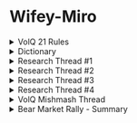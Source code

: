 # Wifey-Miro

<details>
  <summary>VolQ 21 Rules</summary>
  
  1. Timing is everything
  2. Work harder than anyone else 
  3. Return always wants its risk payment
  4. Manage the drawdowns and the returns will follow
  5. The harder I work the luckier I get 
  6. Systematise your trading
  7. A busy person always finds time
  8. Be the dumbest person in the room so that you have something to learn 
  9. Traders need to be flexible
  10. An investment is a trade gone wrong
  11. Don’t fall in love with a position
  12. Executing in only one asset class is blind trading
  13. Compound from a higher equity base
  14. What others think of you is none of your business
  15. Make peace with your past so it does not affect the present 
  16. Time heals everything, give it time
  17. Don’t compare your life to others and don’t judge them
  18. It’s alright not to know all the answers, it will come to you when you least expect it
  19. You are in charge of your own happiness
  20. Smile - you don’t own all the problems in the world
  21. Stay Happy
  </details>

<details>
  <summary>Dictionary</summary>

  
- [@WifeyAlpha](https://twitter.com/WifeyAlpha/)=tradingDiary
- 👸=real wifey= [@RealAlphaWifey](https://twitter.com/RealAlphaWifey/)
- volq=wifey= [@VolatilityQ](https://twitter.com/VolatilityQ) =🐷👸
- cq=chief quant=job=dog=systems
- fam=family
- 🐷=core positions=fam
- 🐟🦐🐙🦞🦑🦪🍣🦀=hedged
- 🦔🐷=hedged pig portfolio
- 🚬=over leveraged
- 🐰=risk on portfolio
- 🐒=beta=buy&hold
- 🦆=thematic investing
- 🌴=jungle=market
- 🐗=volq og=solo jungle warrior
- 👶🐷=piglet=just started pig 
- wifey 3x=levered tactical trades
- 🛒=big loss=carted
- 🪦=Ironed out=margin call
- 🗜=buckle up=big move coming
- boomer index=dow
- spivvy=front month vix
- 🔮=🪄=market commentary
- 🖤🪄=real wifey
- intras = intraday
- green dress=ath pnl
- zeee puts = options book
- 🍩=idiot
- 🍔=cringe
- 🩸= market selling off
- 🧌=wifey troll
- marche=spx=market
- mega pints=good day
- 🥩=down spx=pnl up
- 🥦=up spx=pnl down
- 🐳=institutional
- 😵‍💫=normie= no clue
- 😵😵‍💫=unborn normie
- 👶😵‍💫=newborn normie
- cqqtaf=?
</details>

<details>
  <summary>Research Thread #1</summary>
  https://twitter.com/wifeyalpha/status/1482685625665007620?s=21
</details>

<details>
  <summary>Research Thread #2</summary>
  https://twitter.com/wifeyalpha/status/1485196071139696644?s=21
</details>

<details>
  <summary>Research Thread #3</summary>
  https://twitter.com/wifeyalpha/status/1489222447949877251?s=21
</details>

<details>
  <summary>Research Thread #4</summary>
  https://twitter.com/WifeyAlpha/status/1512894274563715072
</details>

<details>
  <summary>VolQ Mishmash Thread</summary>
  https://twitter.com/wifeyalpha/status/1482455163965165573?s=21
</details>

<details>
  <summary>Bear Market Rally - Summary</summary>
  
[Bear Market Rally - Thread](https://twitter.com/WifeyAlpha/status/1539966248787886080)
## 1. What are **B**ear **M**arket **R**allies = **BMR**?
BMR are secondary reactions in the opposite direction of the primary trend. The primary trend in bear markets is down. BMR tend to be short covering rallies and at times when aggressive downward moves become exhausted.

BMR are market bids over +5%

## 2. Expected BMR length and peak

2008 GFC top BMRs 24%, 19%, 12%, 12% & 11%

Dot Com top BMRs 21%, 21%, 21%, 19% & 15%

These were not inflationary bear markets but they have the most similar structure from market participants perspective

Can last quarters & seem like regime change

## 3. How to trade BMR start & end
Start: Technicals can overpower fundamentals in the short-term & cause brutal rallies. Exhaustion and overextension are prerequisites. 

End: [Market dullness quote tweet](https://twitter.com/wifeyalpha/status/1533107847571156993?s=21&t=NCHhthT5k_Oaold5d4Oa1Q) 
BMR can bid & retrace 50% of the original down move.

## 4. How to prepare for BMR
[See chapter 6 of Schultz](https://pbs.twimg.com/media/FV8PLcTVEAAZB-h?format=jpg&name=medium)
https://pbs.twimg.com/media/FV8PLcJVUAA3iAQ?format=jpg&name=large

## 5. References (book & papers)
- [Predictability of Bull and Bear Markets](https://papers.ssrn.com/sol3/papers.cfm?abstract_id=3559215)
- [Components of Bull and Bear Markets](https://twitter.com/wifeyalpha/status/1482398858017714182?s=21&t=NCHhthT5k_Oaold5d4Oa1Q)
- [Bull and Bear Markets During the COVID-19 Pandemic](https://papers.ssrn.com/sol3/papers.cfm?abstract_id=3747168)
- [Bear Market Investing Strategies](https://cdn.preterhuman.net/texts/finance_and_marketing/stock_market/Harry%20D%20Schultz%20-%20Bear%20Market%20Investing%20Strategies.pdf)
</details>

